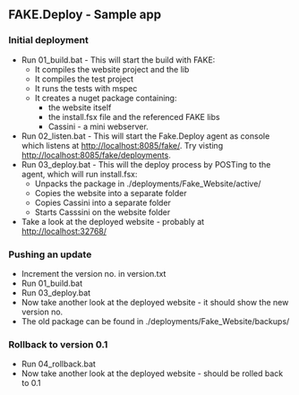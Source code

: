 ## FAKE.Deploy - Sample app

### Initial deployment

* Run 01_build.bat - This will start the build with FAKE:
	* It compiles the website project and the lib
	* It compiles the test project
	* It runs the tests with mspec
	* It creates a nuget package containing:
		* the website itself
		* the install.fsx file and the referenced FAKE libs
		* Cassini - a mini webserver.
* Run 02_listen.bat - This will start the Fake.Deploy agent as console which listens at [http://localhost:8085/fake/](http://localhost:8085/fake/). Try visting [http://localhost:8085/fake/deployments](http://localhost:8085/fake/deployments).
* Run 03_deploy.bat - This will the deploy process by POSTing to the agent, which will run install.fsx:
	* Unpacks the package in ./deployments/Fake_Website/active/
	* Copies the website into a separate folder
	* Copies Cassini into a separate folder
	* Starts Casssini on the website folder
* Take a look at the deployed website - probably at [http://localhost:32768/](http://localhost:32768/)

### Pushing an update

* Increment the version no. in version.txt
* Run 01_build.bat
* Run 03_deploy.bat
* Now take another look at the deployed website - it should show the new version no.
* The old package can be found in ./deployments/Fake_Website/backups/

### Rollback to version 0.1

* Run 04_rollback.bat
* Now take another look at the deployed website - should be rolled back to 0.1